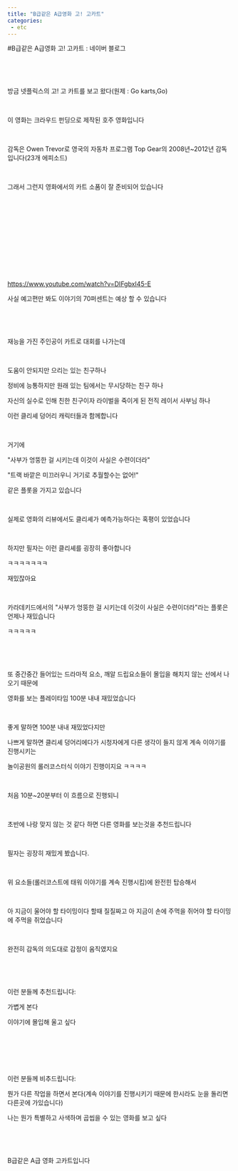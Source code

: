 ```yaml
---
title: "B급같은 A급영화 고! 고카트"
categories:
 - etc
---
```

#B급같은 A급영화 고! 고카트 : 네이버 블로그








​

​

방금 넷플릭스의 고! 고 카트를 보고 왔다(원제 : Go karts,Go)

​

이 영화는 크라우드 펀딩으로 제작된 호주 영화입니다

​

감독은 Owen Trevor로 영국의 자동차 프로그램 Top Gear의 2008년~2012년 감독입니다(23개 에피소드)

​

그래서 그런지 영화에서의 카트 소품이 잘 준비되어 있습니다

​

​

​

​

​

​

<https://www.youtube.com/watch?v=DIFgbxI45-E>





 











사실 예고편만 봐도 이야기의 70퍼센트는 예상 할 수 있습니다

​

​

재능을 가진 주인공이 카트로 대회를 나가는데

​

도움이 안되지만 으리는 있는 친구하나

정비에 능통하지만 원래 있는 팀에서는 무시당하는 친구 하나

자신의 실수로 인해 친한 친구이자 라이벌을 죽이게 된 전직 레이서 사부님 하나

이런 클리셰 덩어리 캐릭터들과 함께합니다

​

거기에

"사부가 엉뚱한 걸 시키는데 이것이 사실은 수련이더라"

"트랙 바깥은 미끄러우니 거기로 추월할수는 없어!" 

같은 플롯을 가지고 있습니다

​

실제로 영화의 리뷰에서도 클리셰가 예측가능하다는 혹평이 있었습니다

​

하지만 필자는 이런 클리셰를 굉장히 좋아합니다

ㅋㅋㅋㅋㅋㅋㅋ

재밌잖아요

​

카라데키드에서의 "사부가 엉뚱한 걸 시키는데 이것이 사실은 수련이더라"라는 플롯은 언제나 재밌습니다

ㅋㅋㅋㅋㅋ

​

​

또 중간중간 들어있는 드라마적 요소, 깨알 드립요소들이 몰입을 해치지 않는 선에서 나오기 때문에

영화를 보는 플레이타임 100분 내내 재밌었습니다

​

좋게 말하면 100분 내내 재밌었다지만

나쁘게 말하면 클리셰 덩어리에다가 시청자에게 다른 생각이 들지 않게 계속 이야기를 진행시키는

놀이공원의 롤러코스터식 이야기 진행이지요 ㅋㅋㅋㅋ

​

처음 10분~20분부터 이 흐름으로 진행되니

​

초반에 나랑 맞지 않는 것 같다 하면 다른 영화를 보는것을 추천드립니다

​

필자는 굉장히 재밌게 봤습니다.

​

위 요소들(롤러코스트에 태워 이야기를 계속 진행시킴)에 완전힌 탑승해서

​

아 지금이 울어야 할 타이밍이다 할때 질질짜고 아 지금이 손에 주먹을 쥐어야 할 타이밍에 주먹을 쥐었습니다

​

완전히 감독의 의도대로 감정이 움직였지요

​

​

이런 분들께 추천드립니다:

가볍게 본다

이야기에 몰입해 울고 싶다

​

​

​

이런 분들께 비추드립니다:

뭔가 다른 작업을 하면서 본다(계속 이야기를 진행시키기 때문에 한시라도 눈을 돌리면 다른곳에 가있습니다)

나는 뭔가 특별하고 사색하며 곱씹을 수 있는 영화를 보고 싶다

​

​

B급같은 A급 영화 고카트입니다

​

​





 

